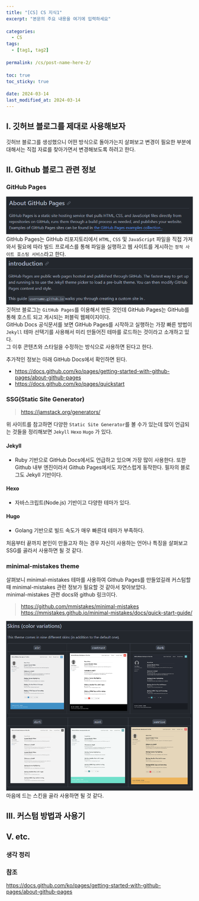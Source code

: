 ```yaml
---
title: "[CS] CS 지식1"
excerpt: "본문의 주요 내용을 여기에 입력하세요"

categories:
  - CS
tags:
  - [tag1, tag2]

permalink: /cs/post-name-here-2/

toc: true
toc_sticky: true

date: 2024-03-14
last_modified_at: 2024-03-14
---
```


## I. 깃허브 블로그를 제대로 사용해보자
깃허브 블로그를 생성했으니 어떤 방식으로 돌아가는지 살펴보고 변경이 필요한 부분에 대해서는 직접 자료를 찾아가면서 변경해보도록 하려고 한다.

## II. Github 블로그 관련 정보

### GitHub Pages
![output](/assets/images/posts_img/etc-cate/gitpages.png)  
GitHub Pages는 GitHub 리포지토리에서 `HTML`, `CSS` 및 `JavaScript` 파일을 직접 가져와서 필요에 따라 빌드 프로세스를 통해 파일을 실행하고 웹 사이트를 게시하는 `정적 사이트 호스팅 서비스`라고 한다.
![output](/assets/images/posts_img/etc-cate/gitpagesdocs.png)
깃허브 블로그는 `GitHub Pages`를 이용해서 만든 것인데 GitHub Pages는 GitHub를 통해 호스트 되고 게시되는 퍼블릭 웹페이지이다.  
GitHub Docs 공식문서를 보면 GitHub Pages를 시작하고 실행하는 가장 빠른 방법이 `Jekyll` 테마 선택기를 사용해서 미리 만들어진 테마를 로드하는 것이라고 소개하고 있다.  
그 이후 콘텐츠와 스타일을 수정하는 방식으로 사용하면 된다고 한다.

추가적인 정보는 아래 GitHub Docs에서 확인하면 된다.
>
* https://docs.github.com/ko/pages/getting-started-with-github-pages/about-github-pages
* https://docs.github.com/ko/pages/quickstart
  

### SSG(Static Site Generator)  

> https://jamstack.org/generators/

위 사이트를 참고하면 다양한 `Static Site Generator`를 볼 수가 있는데 많이 언급되는 것들을 정리해보면 `Jekyll` `Hexo` `Hugo` 가 있다.  

> 
#### Jekyll
- Ruby 기반으로 GitHub Docs에서도 언급하고 있으며 가장 많이 사용한다. 또한 Github 내부 엔진이라서 Github Pages에서도 자연스럽게 동작한다. 필자의 블로그도 Jekyll 기반이다.  
#### Hexo   
- 자바스크립트(Node.js) 기반이고 다양한 테마가 있다.  
#### Hugo  
- Golang 기반으로 빌드 속도가 매우 빠른데 테마가 부족하다.    
  
처음부터 끝까지 본인이 만들고자 하는 경우 자신이 사용하는 언어나 특징을 살펴보고 SSG를 골라서 사용하면 될 것 같다.  

### minimal-mistakes theme  
살펴보니 minimal-mistakes 테마를 사용하여 Github Pages를 만들었길래 커스텀할 때 minimal-mistakes 관련 정보가 필요할 것 같아서 찾아보았다.  
minimal-mistakes 관련 docs와 github 링크이다.
>https://github.com/mmistakes/minimal-mistakes
> https://mmistakes.github.io/minimal-mistakes/docs/quick-start-guide/  

![output](/assets/images/posts_img/etc-cate/minimal.png)   
마음에 드는 스킨을 골라 사용하면 될 것 같다.  

## III. 커스텀 방법과 사용기  




  

## V. etc.
### 생각 정리


### 참조
https://docs.github.com/ko/pages/getting-started-with-github-pages/about-github-pages

